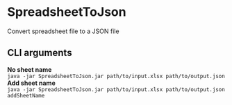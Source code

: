 # SpreadsheetToJson
Convert spreadsheet file to a JSON file

## CLI arguments
**No sheet name**    
```java -jar SpreadsheetToJson.jar path/to/input.xlsx path/to/output.json```    
**Add sheet name**    
```java -jar SpreadsheetToJson.jar path/to/input.xlsx path/to/output.json addSheetName```